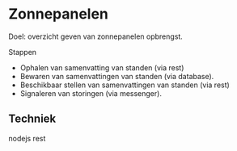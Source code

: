 Zonnepanelen
============

Doel: overzicht geven van zonnepanelen opbrengst.

Stappen
- Ophalen van samenvatting van standen (via rest)
- Bewaren van samenvattingen van standen (via database).
- Beschikbaar stellen van samenvattingen van standen (via rest) 
- Signaleren van storingen (via messenger).

Techniek
--------
nodejs
rest


